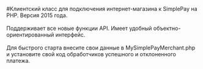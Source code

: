 #Клиентский класс для подключения интернет-магазина к SimplePay на PHP.
Версия 2015 года.<br><br>
Поддерживает все новые функции API. Имеет удобный объектно-ориентированный интерфейс.<br><br>Для быстрого старта внесите свои данные в MySimplePayMerchant.php и установите свой код обработчиков успешного и отклоненного платежа.
